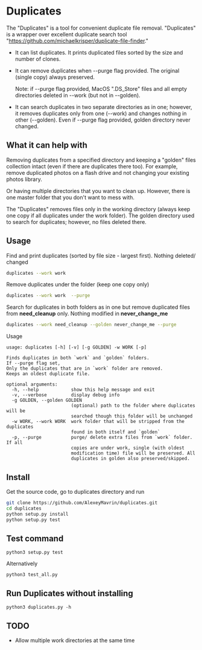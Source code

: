 # Duplicates

The "Duplicates" is a tool for convenient duplicate file removal. 
"Duplicates" is a wrapper over excellent duplicate search tool "https://github.com/michaelkrisper/duplicate-file-finder." 

* It can list duplicates. It prints duplicated files sorted by the size and number of clones.

* It can remove duplicates when --purge flag provided. The original (single copy) always preserved.
  
  Note: if --purge flag provided, MacOS ".DS_Store" files and all empty directories deleted in --work (but not in --golden).

* It can search duplicates in two separate directories as in one; however, it removes duplicates only from one (--work) and changes nothing in other (--golden). Even if --purge flag provided, golden directory never changed.  


## What it can help with

Removing duplicates from a specified directory and keeping a "golden" files collection intact (even if there are duplicates there too). For example, remove duplicated photos on a flash drive and not changing your existing photos library.

Or having multiple directories that you want to clean up. However, there is one master folder that you don't want to mess with.

The "Duplicates" removes files only in the working directory (always keep one copy if all duplicates under the work folder). The golden directory used to search for duplicates; however, no files deleted there.

## Usage

Find and print duplicates (sorted by file size - largest first). Nothing deleted/ changed
```sh
duplicates --work work 
```

Remove duplicates under the folder (keep one copy only)
```sh
duplicates --work work  --purge    
```

Search for duplicates in both folders as in one but remove duplicated files from **need_cleanup** only. Nothing modified in **never_change_me**
```sh
duplicates --work need_cleanup --golden never_change_me --purge
```

Usage
```text
usage: duplicates [-h] [-v] [-g GOLDEN] -w WORK [-p]

Finds duplicates in both `work` and `golden` folders. 
If --purge flag set,
Only the duplicates that are in `work` folder are removed.
Keeps an oldest duplicate file.

optional arguments:
  -h, --help            show this help message and exit
  -v, --verbose         display debug info
  -g GOLDEN, --golden GOLDEN
                        (optional) path to the folder where duplicates will be
                        searched though this folder will be unchanged
  -w WORK, --work WORK  work folder that will be stripped from the duplicates
                        found in both itself and `golden`
  -p, --purge           purge/ delete extra files from `work` folder. If all
                        copies are under work, single (with oldest
                        modification time) file will be preserved. All
                        duplicates in golden also preserved/skipped.
```

## Install

Get the source code, go to duplicates directory and run
```sh
git clone https://github.com/AlexeyMavrin/duplicates.git
cd duplicates
python setup.py install
python setup.py test
```

## Test command

```shell script
python3 setup.py test
```
Alternatively
```shell script
python3 test_all.py
```

## Run Duplicates without installing
```shell script
python3 duplicates.py -h
```

## TODO
* Allow multiple work directories at the same time
